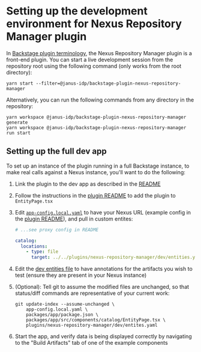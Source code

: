 # Setting up the development environment for Nexus Repository Manager plugin

In [Backstage plugin
terminology](https://backstage.io/docs/local-dev/cli-build-system#package-roles),
the Nexus Repository Manager plugin is a front-end plugin. You can start a live
development session from the repository root using the following command (only
works from the root directory):

```console
yarn start --filter=@janus-idp/backstage-plugin-nexus-repository-manager
```

Alternatively, you can run the following commands from any directory in the repository:

```console
yarn workspace @janus-idp/backstage-plugin-nexus-repository-manager generate
yarn workspace @janus-idp/backstage-plugin-nexus-repository-manager run start
```

## Setting up the full dev app

To set up an instance of the plugin running in a full Backstage instance, to
make real calls against a Nexus instance, you'll want to do the following:

1. Link the plugin to the dev app as described in the
   [README](/README.md#develop-a-new-plugin-together-with-a-local-backstage-instance)

1. Follow the instructions in the [plugin README](README.md) to add the
   plugin to `EntityPage.tsx`

1. Edit [`app-config.local.yaml`](/app-config.local.yaml) to have your Nexus URL
   (example config in the [plugin README](README.md)), and pull in custom entites:

   ```yaml
   # ...see proxy config in README

   catalog:
     locations:
       - type: file
         target: ../../plugins/nexus-repository-manager/dev/entities.yaml
   ```

1. Edit the [dev entities file](dev/entities.yaml) to have annotations for the
   artifacts you wish to test (ensure they are present in your Nexus instance)

1. (Optional): Tell git to assume the modified files are unchanged, so that
   status/diff commands are representative of your current work:

   ```shell
   git update-index --assume-unchanged \
       app-config.local.yaml \
       packages/app/package.json \
       packages/app/src/components/catalog/EntityPage.tsx \
       plugins/nexus-repository-manager/dev/entites.yaml
   ```

1. Start the app, and verify data is being displayed correctly by navigating to
   the "Build Artifacts" tab of one of the example components
